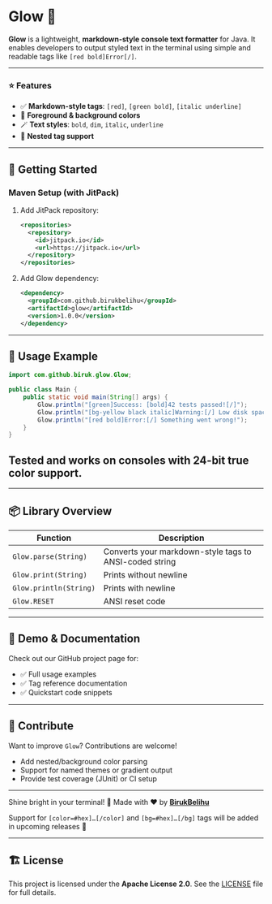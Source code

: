 # Glow 🌈

**Glow** is a lightweight, **markdown-style console text formatter** for Java. It enables developers to output styled text in the terminal using simple and readable tags like `[red bold]Error[/]`.

---

### ⭐ Features

- ✅ **Markdown-style tags**: `[red]`, `[green bold]`, `[italic underline]`
- 🎨 **Foreground & background colors**
- 🪄 **Text styles**: `bold`, `dim`, `italic`, `underline`
- 🔄 **Nested tag support**

---

## 🚀 Getting Started

### Maven Setup (with JitPack)

1. Add JitPack repository:
   ```xml
   <repositories>
     <repository>
       <id>jitpack.io</id>
       <url>https://jitpack.io</url>
     </repository>
   </repositories>
   ```

2. Add Glow dependency:
   ```xml
   <dependency>
     <groupId>com.github.birukbelihu</groupId>
     <artifactId>glow</artifactId>
     <version>1.0.0</version>
   </dependency>
   ```
---

## 🧩 Usage Example

```java
import com.github.biruk.glow.Glow;

public class Main {
    public static void main(String[] args) {
        Glow.println("[green]Success: [bold]42 tests passed![/]");
        Glow.println("[bg-yellow black italic]Warning:[/] Low disk space.");
        Glow.println("[red bold]Error:[/] Something went wrong!");      
    }
}
```

## Tested and works on consoles with 24-bit true color support.

---

## 📦 Library Overview

| Function               | Description                                            |
|------------------------|--------------------------------------------------------|
| `Glow.parse(String)`   | Converts your markdown-style tags to ANSI-coded string |
| `Glow.print(String)`   | Prints without newline                                 |
| `Glow.println(String)` | Prints with newline                                    |
| `Glow.RESET`           | ANSI reset code                                        |

---

## 📄 Demo & Documentation

Check out our GitHub project page for:
- ✅ Full usage examples  
- ✅ Tag reference documentation  
- ✅ Quickstart code snippets  

---

## 🙌 Contribute

Want to improve `Glow`? Contributions are welcome!  
- Add nested/background color parsing  
- Support for named themes or gradient output  
- Provide test coverage (JUnit) or CI setup  

---

Shine bright in your terminal! 🚀 Made with ❤️ by **[BirukBelihu](https://github.com/birukbelihu)**

Support for `[color=#hex]…[/color]` and `[bg=#hex]…[/bg]` tags will be added in upcoming releases 🚀

---

## 🏗 License

This project is licensed under the **Apache License 2.0**. See the [LICENSE](LICENSE) file for full details.
